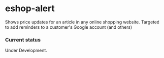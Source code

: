# eshop-alert
Shows price updates for an article in any online shopping website.
Targeted to add reminders to a customer's Google account (and others)

### Current status
Under Development.
